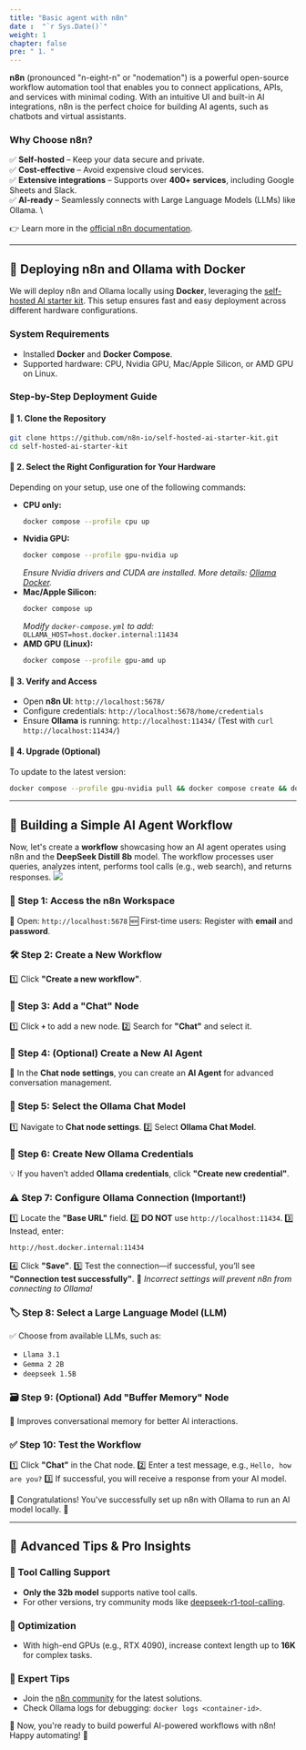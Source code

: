 ```yaml
---
title: "Basic agent with n8n"
date :  "`r Sys.Date()`" 
weight: 1
chapter: false
pre: " 1. "
---
```


**n8n** (pronounced "n-eight-n" or "nodemation") is a powerful open-source workflow automation tool that enables you to connect applications, APIs, and services with minimal coding. With an intuitive UI and built-in AI integrations, n8n is the perfect choice for building AI agents, such as chatbots and virtual assistants.

### Why Choose n8n?
✅ **Self-hosted** – Keep your data secure and private.\
✅ **Cost-effective** – Avoid expensive cloud services.\
✅ **Extensive integrations** – Supports over **400+ services**, including Google Sheets and Slack. \
✅ **AI-ready** – Seamlessly connects with Large Language Models (LLMs) like Ollama. \ 

👉 Learn more in the [official n8n documentation](https://docs.n8n.io/).

---

## 🐳 Deploying n8n and Ollama with Docker

We will deploy n8n and Ollama locally using **Docker**, leveraging the [self-hosted AI starter kit](https://github.com/n8n-io/self-hosted-ai-starter-kit). This setup ensures fast and easy deployment across different hardware configurations.

### System Requirements
- Installed **Docker** and **Docker Compose**.
- Supported hardware: CPU, Nvidia GPU, Mac/Apple Silicon, or AMD GPU on Linux.

### Step-by-Step Deployment Guide

#### 🔹 1. Clone the Repository
```bash
git clone https://github.com/n8n-io/self-hosted-ai-starter-kit.git
cd self-hosted-ai-starter-kit
```

#### 🔹 2. Select the Right Configuration for Your Hardware
Depending on your setup, use one of the following commands:

- **CPU only:**
  ```bash
  docker compose --profile cpu up
  ```
- **Nvidia GPU:**
  ```bash
  docker compose --profile gpu-nvidia up
  ```
  *Ensure Nvidia drivers and CUDA are installed. More details: [Ollama Docker](https://github.com/ollama/ollama/blob/main/docs/docker.md).*
- **Mac/Apple Silicon:**
  ```bash
  docker compose up
  ```
  *Modify `docker-compose.yml` to add:* `OLLAMA_HOST=host.docker.internal:11434`
- **AMD GPU (Linux):**
  ```bash
  docker compose --profile gpu-amd up
  ```

#### 🔹 3. Verify and Access
- Open **n8n UI**: `http://localhost:5678/`
- Configure credentials: `http://localhost:5678/home/credentials`
- Ensure **Ollama** is running: `http://localhost:11434/` (Test with `curl http://localhost:11434/`)

#### 🔹 4. Upgrade (Optional)
To update to the latest version:
```bash
docker compose --profile gpu-nvidia pull && docker compose create && docker compose --profile gpu-nvidia up
```

---

## 🤖 Building a Simple AI Agent Workflow

Now, let's create a **workflow** showcasing how an AI agent operates using n8n and the **DeepSeek Distill 8b** model. The workflow processes user queries, analyzes intent, performs tool calls (e.g., web search), and returns responses.
<img src="/images/11.Agent/11.2.sample agent/11.2.1.N8n/img.png"/>
### 🏁 Step 1: Access the n8n Workspace
🔗 Open: `http://localhost:5678`
🆕 First-time users: Register with **email** and **password**.

### 🛠️ Step 2: Create a New Workflow
1️⃣ Click **"Create a new workflow"**.

### 💬 Step 3: Add a "Chat" Node
1️⃣ Click **`+`** to add a new node.
2️⃣ Search for **"Chat"** and select it.

### 🤖 Step 4: (Optional) Create a New AI Agent
🔹 In the **Chat node settings**, you can create an **AI Agent** for advanced conversation management.

### 📌 Step 5: Select the Ollama Chat Model
1️⃣ Navigate to **Chat node settings**.
2️⃣ Select **Ollama Chat Model**.

### 🔑 Step 6: Create New Ollama Credentials
💡 If you haven’t added **Ollama credentials**, click **"Create new credential"**.

### ⚠️ Step 7: Configure Ollama Connection (Important!)
1️⃣ Locate the **"Base URL"** field.
2️⃣ **DO NOT** use `http://localhost:11434`.
3️⃣ Instead, enter:
   ```bash
   http://host.docker.internal:11434
   ```
4️⃣ Click **"Save"**.
5️⃣ Test the connection—if successful, you’ll see **"Connection test successfully"**.
🚨 *Incorrect settings will prevent n8n from connecting to Ollama!*

### 🏷️ Step 8: Select a Large Language Model (LLM)
✅ Choose from available LLMs, such as:
   - `Llama 3.1`
   - `Gemma 2 2B`
   - `deepseek 1.5B`

### 🗃️ Step 9: (Optional) Add "Buffer Memory" Node
📝 Improves conversational memory for better AI interactions.

### ✅ Step 10: Test the Workflow
1️⃣ Click **"Chat"** in the Chat node.
2️⃣ Enter a test message, e.g., `Hello, how are you?`
3️⃣ If successful, you will receive a response from your AI model.

🎉 Congratulations! You've successfully set up n8n with Ollama to run an AI model locally. 🚀

---

## 🎨 Advanced Tips & Pro Insights

### 🔹 Tool Calling Support
- **Only the 32b model** supports native tool calls.
- For other versions, try community mods like [deepseek-r1-tool-calling](https://ollama.com/MFDoom/deepseek-r1-tool-calling).

### 🔹 Optimization
- With high-end GPUs (e.g., RTX 4090), increase context length up to **16K** for complex tasks.

### 🔹 Expert Tips
- Join the [n8n community](https://community.n8n.io/t/ollama-and-toolagent/61232) for the latest solutions.
- Check Ollama logs for debugging: `docker logs <container-id>`.

🚀 Now, you're ready to build powerful AI-powered workflows with n8n! Happy automating! 🎯